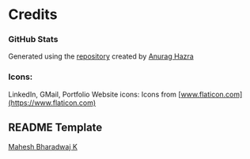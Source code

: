 # Credits

### GitHub Stats

Generated using the [repository](https://github.com/anuraghazra/github-readme-stats) created by [Anurag Hazra](https://github.com/anuraghazra)

### Icons:

LinkedIn, GMail, Portfolio Website icons: Icons from [www.flaticon.com](https://www.flaticon.com)

## README Template

[Mahesh Bharadwaj K](https://github.com/MaheshBharadwaj)
